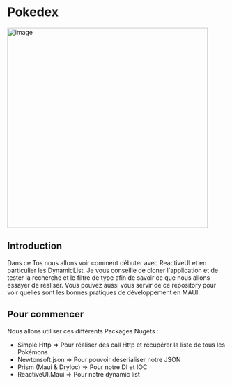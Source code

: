 # Pokedex


<img width="460" alt="image" src="https://user-images.githubusercontent.com/67638928/192004611-cedfdbf0-4ad8-47ee-83dd-31dafb9c3c16.png">


## Introduction 

Dans ce Tos nous allons voir comment débuter avec ReactiveUI et en particulier les DynamicList. Je vous conseille de cloner l'application et de tester la recherche et le filtre de type afin de savoir ce que nous allons essayer de réaliser. Vous pouvez aussi vous servir de ce repository pour voir quelles sont les bonnes pratiques de développement en MAUI.

## Pour commencer

Nous allons utiliser ces différents Packages Nugets : 
  - Simple.Http => Pour réaliser des call Http et récupérer la liste de tous les Pokémons
  - Newtonsoft.json => Pour pouvoir déserialiser notre JSON
  - Prism (Maui & DryIoc) => Pour notre DI et IOC
  - ReactiveUI.Maui => Pour notre dynamic list

